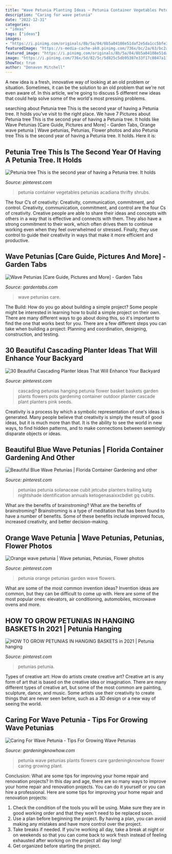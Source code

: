 ```yaml
---
title: "Wave Petunia Planting Ideas ~ Petunia Container Vegetables Petunias Acadiana Thrifty Shrubs"
description: "Caring for wave petunia"
date: "2022-12-31"
categories:
- "ideas"
tags: ["ideas"]
images:
- "https://i.pinimg.com/originals/8b/5a/04/8b5a04108e51daf2e5da1cc5bfe3fba2.jpg"
featuredImage: "https://s-media-cache-ak0.pinimg.com/736x/bc/2a/63/bc2a637dd7bf3729a029625eb49fa8d5.jpg"
featured_image: "https://i.pinimg.com/originals/8b/5a/04/8b5a04108e51daf2e5da1cc5bfe3fba2.jpg"
image: "https://i.pinimg.com/736x/5d/82/5c/5d825c5db95387e33f17c8047a11c350.jpg"
ShowToc: true
author: "Donavon Mitchell"
---
```



A new idea is a fresh, innovative way of looking at an old problem or situation. Sometimes, it can be the solution to an old problem that we're not even aware of. In this article, we're going to discuss 5 different new ideas that could help solve some of the world's most pressing problems.

	

		
searching about Petunia tree This is the second year of having a Petunia tree. It holds you've visit to the right place. We have 7 Pictures about Petunia tree This is the second year of having a Petunia tree. It holds like Wave Petunias [Care Guide, Pictures and More] - Garden Tabs, Orange wave petunia | Wave petunias, Petunias, Flower photos and also Petunia tree This is the second year of having a Petunia tree. It holds. Here it is:
		
    
## Petunia Tree This Is The Second Year Of Having A Petunia Tree. It Holds

<img loading=lazy src="https://i.pinimg.com/736x/5d/82/5c/5d825c5db95387e33f17c8047a11c350.jpg" onerror="this.onerror=null;this.src='https://tse2.mm.bing.net/th?id=OIP.uD3ShRWn8Ui50YdEI3k1kAHaJw&amp;pid=15.1';" alt="Petunia tree This is the second year of having a Petunia tree. It holds">

_Source: pinterest.com_

>petunia container vegetables petunias acadiana thrifty shrubs. 

	

The four C’s of creativity: Creativity, communication, commitment, and control.
Creativity, communication, commitment, and control are the four Cs of creativity. Creative people are able to share their ideas and concepts with others in a way that is effective and connects with them. They also have a strong commitment to their work, which often drives them to continue working even when they feel overwhelmed or stressed. Finally, they use control to guide their creativity in ways that make it more efficient and productive.

    
## Wave Petunias [Care Guide, Pictures And More] - Garden Tabs

<img loading=lazy src="https://gardentabs.com/wp-content/uploads/2019/09/FEATURED-10.jpg" onerror="this.onerror=null;this.src='https://tse3.mm.bing.net/th?id=OIP.L1tczTNcwHhRiRlZUXMmdQHaE8&amp;pid=15.1';" alt="Wave Petunias [Care Guide, Pictures and More] - Garden Tabs">

_Source: gardentabs.com_

>wave petunias care. 

	

The Build: How do you go about building a simple project?
Some people might be interested in learning how to build a simple project on their own. There are many different ways to go about doing this, so it's important to find the one that works best for you. There are a few different steps you can take when building a project: Planning and coordination, designing, construction, and testing.

    
## 30 Beautiful Cascading Planter Ideas That Will Enhance Your Backyard

<img loading=lazy src="https://i.pinimg.com/originals/8b/5a/04/8b5a04108e51daf2e5da1cc5bfe3fba2.jpg" onerror="this.onerror=null;this.src='https://tse2.mm.bing.net/th?id=OIP.0zOED62authldB79qAuPzQHaLQ&amp;pid=15.1';" alt="30 Beautiful Cascading Planter Ideas That Will Enhance Your Backyard">

_Source: pinterest.com_

>cascading petunias hanging petunia flower basket baskets garden plants flowers pots gardening container outdoor planter cascade plant planters pink seeds. 

	

Creativity is a process by which a symbolic representation of one's ideas is generated. Many people believe that creativity is simply the result of good ideas, but it is much more than that. It is the ability to see the world in new ways, to find hidden patterns, and to make connections between seemingly disparate objects or ideas.

    
## Beautiful Blue Wave Petunias | Florida Container Gardening And Other

<img loading=lazy src="https://s-media-cache-ak0.pinimg.com/736x/bc/2a/63/bc2a637dd7bf3729a029625eb49fa8d5.jpg" onerror="this.onerror=null;this.src='https://tse2.mm.bing.net/th?id=OIP.Aypr4jAQLdnxFpC3uKHKfAHaJx&amp;pid=15.1';" alt="Beautiful Blue Wave Petunias | Florida Container Gardening and other">

_Source: pinterest.com_

>petunias petunia solanaceae cubit jetcube planters trailing katg nightshade identification annuals ketogenasaixxcbdiet gq cubits. 

	

What are the benefits of brainstroming?
What are the benefits of brainstroming? Brainstroming is a type of meditation that has been found to have a number of benefits. Some of these benefits include improved focus, increased creativity, and better decision-making.

    
## Orange Wave Petunia | Wave Petunias, Petunias, Flower Photos

<img loading=lazy src="https://i.pinimg.com/originals/fc/78/59/fc7859bfa1911684f729f16cb8872b92.jpg" onerror="this.onerror=null;this.src='https://tse3.mm.bing.net/th?id=OIP.nkfwgST1O7s-xM3beCrx4AHaJD&amp;pid=15.1';" alt="Orange wave petunia | Wave petunias, Petunias, Flower photos">

_Source: pinterest.com_

>petunia orange petunias garden wave flowers. 

	

What are some of the most common invention ideas?
Invention ideas are common, but they can be difficult to come up with. Here are some of the most popular ones: elevators, air conditioning, automobiles, microwave ovens and more.

    
## HOW TO GROW PETUNIAS IN HANGING BASKETS In 2021 | Petunia Hanging

<img loading=lazy src="https://i.pinimg.com/736x/c1/b6/d4/c1b6d4bfbdc7fbe671c2bccbcb1e3cce.jpg" onerror="this.onerror=null;this.src='https://tse2.mm.bing.net/th?id=OIP.qlqttugUgdU65zz_DnhMygHaLH&amp;pid=15.1';" alt="HOW TO GROW PETUNIAS IN HANGING BASKETS in 2021 | Petunia hanging">

_Source: pinterest.com_

>petunias petunia. 

	

Types of creative art: How do artists create creative art?
Creative art is any form of art that is based on the creative idea or imagination. There are many different types of creative art, but some of the most common are painting, sculpture, dance, and music. Some artists use their creativity to create things that are never seen before, such as a 3D design or a new way of seeing the world.

    
## Caring For Wave Petunia - Tips For Growing Wave Petunias

<img loading=lazy src="https://i0.wp.com/www.gardeningknowhow.com/wp-content/uploads/2013/08/wave-petunia-1.jpg?fit=1024%2C768&amp;ssl=1" onerror="this.onerror=null;this.src='https://tse1.mm.bing.net/th?id=OIP.rGIkQy7S737qgs66IvPk4AHaFj&amp;pid=15.1';" alt="Caring For Wave Petunia - Tips For Growing Wave Petunias">

_Source: gardeningknowhow.com_

>petunia wave petunias plants flowers care gardeningknowhow flower caring growing plant. 

	

Conclusion: What are some tips for improving your home repair and renovation projects?
In this day and age, there are so many ways to improve your home repair and renovation projects. You can do it yourself or you can hire a professional. Here are some tips for improving your home repair and renovation projects: 
1. Check the condition of the tools you will be using. Make sure they are in good working order and that they won't need to be replaced soon. 
2. Use a plan before beginning the project. By having a plan, you can avoid making any mistakes and have more control over the project. 
3. Take breaks if needed. If you're working all day, take a break at night or on weekends so that you can come back to work fresh instead of feeling exhausted after working on the project all day long! 
4. Get organized before starting the project.

